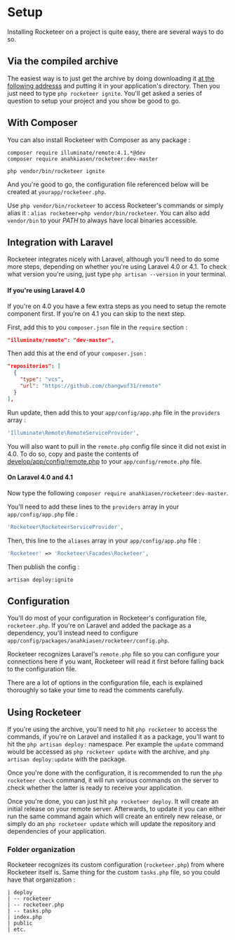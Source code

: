 # Setup

Installing Rocketeer on a project is quite easy, there are several ways to do so.

## Via the compiled archive

The easiest way is to just get the archive by doing downloading it [at the following addresss](http://rocketeer.autopergamene.eu/versions/rocketeer) and putting it in your application's directory.
Then you just need to type `php rocketeer ignite`. You'll get asked a series of question to setup your project and you show be good to go.

## With Composer

You can also install Rocketeer with Composer as any package :

```
composer require illuminate/remote:4.1.*@dev
composer require anahkiasen/rocketeer:dev-master

php vendor/bin/rocketeer ignite
```

And you're good to go, the configuration file referenced below will be created at `yourapp/rocketeer.php`.

Use `php vendor/bin/rocketeer` to access Rocketeer's commands or simply alias it : `alias rocketeer=php vendor/bin/rocketeer`. You can also add `vendor/bin` to your _PATH_ to always have local binaries accessible.

## Integration with Laravel

Rocketeer integrates nicely with Laravel, although you'll need to do some more steps, depending on whether you're using Laravel 4.0 or 4.1. To check what version you're using, just type `php artisan --version` in your terminal.

#### If you're using Laravel 4.0

If you're on 4.0 you have a few extra steps as you need to setup the remote component first. If you're on 4.1 you can skip to the next step.

First, add this to you `composer.json` file in the `require` section :

```json
"illuminate/remote": "dev-master",
```

Then add this at the end of your `composer.json` :

```json
"repositories": [
  {
    "type": "vcs",
    "url": "https://github.com/changwuf31/remote"
  }
],
```

Run update, then add this to your `app/config/app.php` file in the `providers` array :

```php
'Illuminate\Remote\RemoteServiceProvider',
```

You will also want to pull in the `remote.php` config file since it did not exist in 4.0. To do so, copy and paste the contents of [develop/app/config/remote.php](https://github.com/laravel/laravel/blob/develop/app/config/remote.php) to your `app/config/remote.php` file.

#### On Laravel 4.0 and 4.1

Now type the following `composer require anahkiasen/rocketeer:dev-master`.

You'll need to add these lines to the `providers` array in your `app/config/app.php` file :

```php
'Rocketeer\RocketeerServiceProvider',
```

Then, this line to the `aliases` array in your `app/config/app.php` file :

```php
'Rocketeer' => 'Rocketeer\Facades\Rocketeer',
```

Then publish the config :

```
artisan deploy:ignite
```

## Configuration

You'll do most of your configuration in Rocketeer's configuration file, `rocketeer.php`.
If you're on Laravel and added the package as a dependency, you'll instead need to configure `app/config/packages/anahkiasen/rocketeer/config.php`.

Rocketeer recognizes Laravel's `remote.php` file so you can configure your connections here if you want, Rocketeer will read it first before falling back to the configuration file.

There are a lot of options in the configuration file, each is explained thoroughly so take your time to read the comments carefully.

## Using Rocketeer

If you're using the archive, you'll need to hit `php rocketeer` to access the commands, if you're on Laravel and installed it as a package, you'll want to hit the `php artisan deploy:` namespace. Per example the `update` command would be accessed as `php rocketeer update` with the archive, and `php artisan deploy:update` with the package.

Once you're done with the configuration, it is recommended to run the `php rocketeer check` command, it will run various commands on the server to check whether the latter is ready to receive your application.

Once you're done, you can just hit `php rocketeer deploy`. It will create an initial release on your remote server.
Afterwards, to update it you can either run the same command again which will create an entirely new release, or simply do an `php rocketeer update` which will update the repository and dependencies of your application.

### Folder organization

Rocketeer recognizes its custom configuration (`rocketeer.php`) from where Rocketeer itself is. Same thing for the custom `tasks.php` file, so you could have that organization :

```
| deploy
| -- rocketeer
| -- rocketeer.php
| -- tasks.php
| index.php
| public
| etc.
```